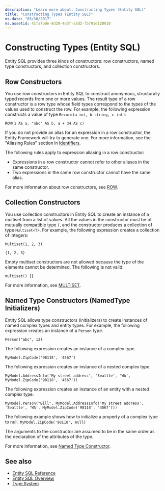 ```yaml
---
description: "Learn more about: Constructing Types (Entity SQL)"
title: "Constructing Types (Entity SQL)"
ms.date: "03/30/2017"
ms.assetid: 41fa7bde-8d20-4a3f-a3d2-fb791e128010
---
```

# Constructing Types (Entity SQL)

<!-- markdownlint-disable DOCSMD001 -->
Entity SQL provides three kinds of constructors: row constructors, named type constructors, and collection constructors.

## Row Constructors

You use row constructors in Entity SQL to construct anonymous, structurally typed records from one or more values. The result type of a row constructor is a row type whose field types correspond to the types of the values used to construct the row. For example, the following expression constructs a value of type `Record(a int, b string, c int)`:

`ROW(1 AS a, "abc" AS b, a + 34 AS c)`

If you do not provide an alias for an expression in a row constructor, the Entity Framework will try to generate one. For more information, see the "Aliasing Rules" section in [Identifiers](identifiers-entity-sql.md).

The following rules apply to expression aliasing in a row constructor:

- Expressions in a row constructor cannot refer to other aliases in the same constructor.
- Two expressions in the same row constructor cannot have the same alias.

For more information about row constructors, see [ROW](row-entity-sql.md).

## Collection Constructors

You use collection constructors in Entity SQL to create an instance of a multiset from a list of values. All the values in the constructor must be of mutually compatible type `T`, and the constructor produces a collection of type `Multiset<T>`. For example, the following expression creates a collection of integers:

`Multiset(1, 2, 3)`

`{1, 2, 3}`

Empty multiset constructors are not allowed because the type of the elements cannot be determined. The following is not valid:

`multiset() {}`

For more information, see [MULTISET](multiset-entity-sql.md).

## Named Type Constructors (NamedType Initializers)

Entity SQL allows type constructors (initializers) to create instances of named complex types and entity types. For example, the following expression creates an instance of a `Person` type.

`Person("abc", 12)`

The following expression creates an instance of a complex type.

`MyModel.ZipCode('98118', '4567')`

The following expression creates an instance of a nested complex type.

`MyModel.AddressInfo('My street address', 'Seattle', 'WA', MyModel.ZipCode('98118', '4567'))`

The following expression creates an instance of an entity with a nested complex type.

`MyModel.Person("Bill", MyModel.AddressInfo('My street address', 'Seattle', 'WA', MyModel.ZipCode('98118', '4567')))`

The following example shows how to initialize a property of a complex type to null. `MyModel.ZipCode('98118', null)`

The arguments to the constructor are assumed to be in the same order as the declaration of the attributes of the type.

For more information, see [Named Type Constructor](named-type-constructor-entity-sql.md).

## See also

- [Entity SQL Reference](entity-sql-reference.md)
- [Entity SQL Overview](entity-sql-overview.md)
- [Type System](type-system-entity-sql.md)
